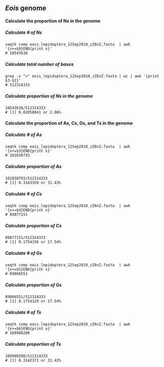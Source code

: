## *Eois* genome 

#### Calculate the proportion of Ns in the genome

##### Calculate # of Ns
```
seqtk comp eois_lepidoptera_12Sep2018_zZ6nZ.fasta  | awk '{x+=$9}END{print x}'
# 10543638
```

##### Calculate total number of bases
```
grep -v ">" eois_lepidoptera_12Sep2018_zZ6nZ.fasta | wc | awk '{print $3-$1}'
# 512314333
```

##### Calculate proportion of Ns in the genome
```
10543638/512314333
# [1] 0.02058041 or 2.06%
```
#### Calculate the proportion of As, Cs, Gs, and Ts in the genome

##### Calculate # of As
```
seqtk comp eois_lepidoptera_12Sep2018_zZ6nZ.fasta  | awk '{x+=$3}END{print x}'
# 161038793
```

##### Calculate proportion of As
```
161038793/512314333
# [1] 0.3143359 or 31.43%
```

##### Calculate # of Cs
```
seqtk comp eois_lepidoptera_12Sep2018_zZ6nZ.fasta  | awk '{x+=$4}END{print x}'
# 89877151
```

##### Calculate proportion of Cs
```
89877151/512314333
# [1] 0.1754336 or 17.54%
```

##### Calculate # of Gs
```
seqtk comp eois_lepidoptera_12Sep2018_zZ6nZ.fasta  | awk '{x+=$5}END{print x}'
# 89866551
```

##### Calculate proportion of Gs
```
89866551/512314333
# [1] 0.1754129 or 17.54%
```

##### Calculate # of Ts
```
seqtk comp eois_lepidoptera_12Sep2018_zZ6nZ.fasta  | awk '{x+=$6}END{print x}'
# 160988200
```

##### Calculate proportion of Ts
```
160988200/512314333
# [1] 0.3142372 or 31.42%
```
